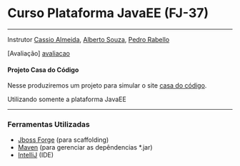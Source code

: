 # Curso Plataforma JavaEE (FJ-37) #
---
Instrutor [Cassio Almeida][mail-cassio], [Alberto Souza][mail-alberto], [Pedro Rabello][mail-pedro]

[Avaliação] [avaliacao]

#### Projeto Casa do Código ####

Nesse produziremos um projeto para simular o site [casa do código][casa-do-codigo].

Utilizando somente a plataforma JavaEE


---

### Ferramentas Utilizadas ###
+ [Jboss Forge][forge] (para scaffolding)
+ [Maven][maven] (para gerenciar as depêndencias *.jar)
+ [IntelliJ][intellij] (IDE)

[avaliacao]:https://sistema.caelum.com.br/avaliacao/807bd74
[mail-cassio]:mailto:cassio.almeida@caelum.com.br
[mail-alberto]:mailto:alberto.souza@caelum.com.br
[mail-pedro]:mailto:pedro.rabello@caelum.com.br
[forge]:http://forge.jboss.org/download
[casa-do-codigo]:https://www.casadocodigo.com.br/
[maven]:https://maven.apache.org/download.cgi
[intellij]:https://www.jetbrains.com/idea/